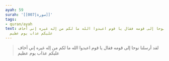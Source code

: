 ```yaml
---
ayah: 59
surah: '[[007|سورة]]'
tags:
- quran/ayah
text: لقد أرسلنا نوحا إلى قومه فقال يا قوم اعبدوا الله ما لكم من إله غيره إني أخاف
  عليكم عذاب يوم عظيم
---
```

> لقد أرسلنا نوحا إلى قومه فقال يا قوم اعبدوا الله ما لكم من إله غيره إني أخاف عليكم عذاب يوم عظيم

